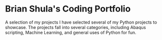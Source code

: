 # Brian Shula's Coding Portfolio
A selection of my projects
I have selected several of my Python projects to showcase.  The projects fall into several categories, including Abaqus scripting, Machine Learning, and general uses of Python for fun.
